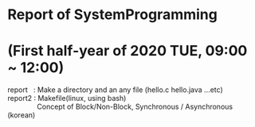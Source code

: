 # Report of SystemProgramming  
# (First half-year of 2020 TUE, 09:00 ~ 12:00)

report &nbsp; : Make a directory and an any file (hello.c hello.java ...etc)  
report2 : Makefile(linux, using bash)  
&nbsp;&nbsp;&nbsp;&nbsp;&nbsp;&nbsp;&nbsp;&nbsp;&nbsp;&nbsp;&nbsp;&nbsp;&nbsp;&nbsp;&nbsp;Concept of Block/Non-Block, Synchronous / Asynchronous (korean)
